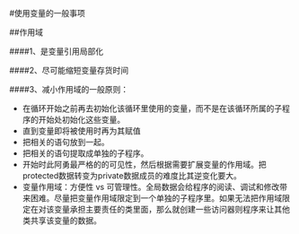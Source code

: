 #使用变量的一般事项

##作用域

####1、是变量引用局部化

####2、尽可能缩短变量存货时间

####3、减小作用域的一般原则：
* 在循环开始之前再去初始化该循环里使用的变量，而不是在该循环所属的子程序的开始处初始化这些变量。
* 直到变量即将被使用时再为其赋值
* 把相关的语句放到一起。
* 把相关的语句提取成单独的子程序。
* 开始时此阿勇最严格的的可见性，然后根据需要扩展变量的作用域。把protected数据转变为private数据成员的难度比其逆变化要大。
* 变量作用域：方便性 vs 可管理性。全局数据会给程序的阅读、调试和修改带来困难。尽量把变量作用域限定到一个单独的子程序里。如果无法把作用域限定在对该变量承担主要责任的类里面，那么就创建一些访问器则程序来让其他类共享该变量的数据。
